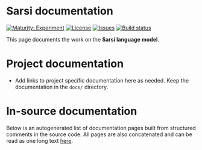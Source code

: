 # Sarsi documentation

[![Maturity: Experiment](https://img.shields.io/badge/Maturity-Experiment-black.svg)](https://giellalt.github.io/MaturityClassification.html)
[![License](https://img.shields.io/github/license/giellalt/lang-srs)](https://raw.githubusercontent.com/giellalt/lang-srs/main/LICENSE)
[![Issues](https://img.shields.io/github/issues/giellalt/lang-srs)](https://github.com/giellalt/lang-srs/issues)
[![Build status](https://github.com/giellalt/lang-srs/workflows/Speller%20CI+CD/badge.svg)](https://github.com/giellalt/lang-srs/actions)

This page documents the work on the **Sarsi language model**. 

# Project documentation

* Add links to project specific documentation here as needed. Keep the documentation in the `docs/` directory.

# In-source documentation

Below is an autogenerated list of documentation pages built from structured comments in the source code. All pages are also concatenated and can be read as one long text [here](srs.md).
